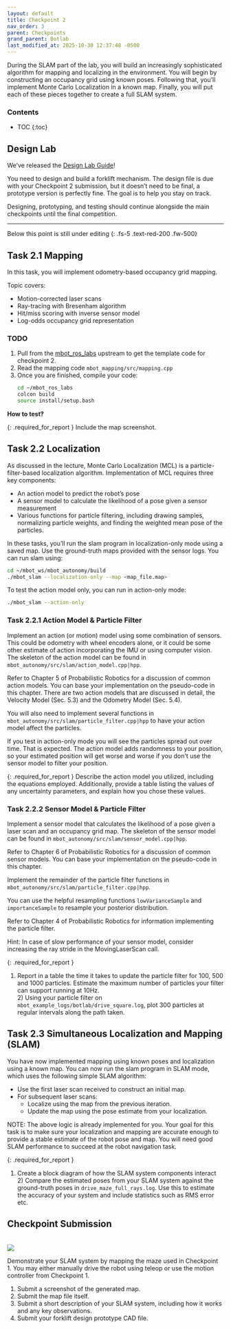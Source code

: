 ```yaml
---
layout: default
title: Checkpoint 2
nav_order: 3
parent: Checkpoints
grand_parent: Botlab
last_modified_at: 2025-10-30 12:37:48 -0500
---
```



During the SLAM part of the lab, you will build an increasingly sophisticated algorithm for mapping and localizing in the environment. You will begin by constructing an occupancy grid using known poses. Following that, you’ll implement Monte Carlo Localization in a known map. Finally, you will put each of these pieces together to create a full SLAM system.

### Contents
* TOC
{:toc}

## Design Lab

We’ve released the [Design Lab Guide](/docs/botlab/checkpoints/design-lab)!

You need to design and build a forklift mechanism. The design file is due with your Checkpoint 2 submission, but it doesn’t need to be final, a prototype version is perfectly fine. The goal is to help you stay on track.

Designing, prototyping, and testing should continue alongside the main checkpoints until the final competition.

---
Below this point is still under editing
{: .fs-5 .text-red-200 .fw-500}


## Task 2.1 Mapping

In this task, you will implement odometry-based occupancy grid mapping.

Topic covers:
- Motion-corrected laser scans
- Ray-tracing with Bresenham algorithm
- Hit/miss scoring with inverse sensor model
- Log-odds occupancy grid representation

### TODO
1. Pull from the [mbot_ros_labs](https://gitlab.eecs.umich.edu/rob550-f25/mbot_labs_ws) upstream to get the template code for checkpoint 2. 
2. Read the mapping code `mbot_mapping/src/mapping.cpp`
3. Once you are finished, compile your code:
    ```bash
    cd ~/mbot_ros_labs
    colcon build
    source install/setup.bash
    ```

**How to test?**

{: .required_for_report } 
Include the map screenshot.


## Task 2.2 Localization
As discussed in the lecture, Monte Carlo Localization (MCL) is a particle-filter-based localization algorithm. Implementation of MCL requires three key components: 
- An action model to predict the robot’s pose
- A sensor model to calculate the likelihood of a pose given a sensor measurement
- Various functions for particle filtering, including drawing samples, normalizing particle weights, and finding the weighted mean pose of the particles. 

In these tasks, you’ll run the slam program in localization-only mode using a saved map. Use the ground-truth maps provided with the sensor logs. You can run slam using: 
```bash
cd ~/mbot_ws/mbot_autonomy/build
./mbot_slam --localization-only --map <map_file.map>
```

To test the action model only, you can run in action-only mode:
```bash
./mbot_slam --action-only
```

### Task 2.2.1 Action Model & Particle Filter
Implement an action (or motion) model using some combination of sensors. This could be odometry with wheel encoders alone, or it could be some other estimate of action incorporating the IMU or using computer vision. The skeleton of the action model can be found in `mbot_autonomy/src/slam/action_model.cpp|hpp`.

Refer to Chapter 5 of Probabilistic Robotics for a discussion of common action models. You can base your implementation on the pseudo-code in this chapter. There are two action models that are discussed in detail, the Velocity Model (Sec. 5.3) and the Odometry Model (Sec. 5.4).

You will also need to implement several functions in `mbot_autonomy/src/slam/particle_filter.cpp|hpp` to have your action model affect the particles.

If you test in action-only mode you will see the particles spread out over time. That is expected. The action model adds randomness to your position, so your estimated position will get worse and worse if you don't use the sensor model to filter your position.

{: .required_for_report } 
Describe the action model you utilized, including the equations employed. Additionally, provide a table listing the values of any uncertainty parameters, and explain how you chose these values.

### Task 2.2.2 Sensor Model & Particle Filter
Implement a sensor model that calculates the likelihood of a pose given a laser scan and an occupancy grid map. The skeleton of the sensor model can be found in `mbot_autonomy/src/slam/sensor_model.cpp|hpp`.  

Refer to Chapter 6 of Probabilistic Robotics for a discussion of common sensor models. You can base your implementation on the pseudo-code in this chapter.  

Implement the remainder of the particle filter functions in `mbot_autonomy/src/slam/particle_filter.cpp|hpp`.

You can use the helpful resampling functions `lowVarianceSample` and `importanceSample` to resample your posterior distribution.

Refer to Chapter 4 of Probabilistic Robotics for information implementing the particle filter.

Hint: In case of slow performance of your sensor model, consider increasing the ray stride in the MovingLaserScan call.

{: .required_for_report } 
1) Report in a table the time it takes to update the particle filter for 100, 500 and 1000 particles. Estimate the maximum number of particles your filter can support running at 10Hz.
<br> 2) Using your particle filter on `mbot_example_logs/botlab/drive_square.log`, plot 300 particles at regular intervals along the path taken.

## Task 2.3 Simultaneous Localization and Mapping (SLAM)
You have now implemented mapping using known poses and localization using a known map. You can now run the slam program in SLAM mode, which uses the following simple SLAM algorithm:
- Use the first laser scan received to construct an initial map.
- For subsequent laser scans:
    - Localize using the map from the previous iteration.
    - Update the map using the pose estimate from your localization.

NOTE: The above logic is already implemented for you. Your goal for this task is to make sure your localization and mapping are accurate enough to provide a stable estimate of the robot pose and map. You will need good SLAM performance to succeed at the robot navigation task.

{: .required_for_report } 
1) Create a block diagram of how the SLAM system components interact
<br> 2) Compare the estimated poses from your SLAM system against the ground-truth poses in `drive_maze_full_rays.log`. Use this to estimate the accuracy of your system and include statistics such as RMS error etc.


## Checkpoint Submission
<br>
<a class="image-link" href="/assets/images/botlab/checkpoints/checkpoint1-maze.png">
<img src="/assets/images/botlab/checkpoints/checkpoint1-maze.png" alt=" " style="max-width:600px;"/>
</a>

Demonstrate your SLAM system by mapping the maze used in Checkpoint 1. You may either manually drive the robot using teleop or use the motion controller from Checkpoint 1.
1. Submit a screenshot of the generated map.
2. Submit the map file itself.
3. Submit a short description of your SLAM system, including how it works and any key observations.
4. Submit your forklift design prototype CAD file.